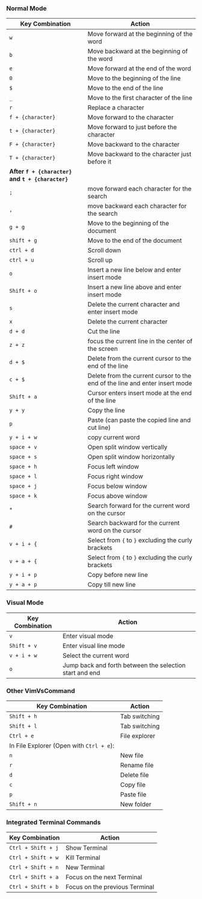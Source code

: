 ### Normal Mode

| Key Combination                                   | Action                                                                      |
| ------------------------------------------------- | --------------------------------------------------------------------------- |
| `w`                                               | Move forward at the beginning of the word                                   |
| `b`                                               | Move backward at the beginning of the word                                  |
| `e`                                               | Move forward at the end of the word                                         |
| `0`                                               | Move to the beginning of the line                                           |
| `$`                                               | Move to the end of the line                                                 |
| `_`                                               | Move to the first character of the line                                     |
| `r`                                               | Replace a character                                                         |
| `f + {character}`                                 | Move forward to the character                                               |
| `t + {character}`                                 | Move forward to just before the character                                   |
| `F + {character}`                                 | Move backward to the character                                              |
| `T + {character}`                                 | Move backward to the character just before it                               |
| **After `f + {character}` and `t + {character}`** |
| `;`                                               | move forward each character for the search                                  |
| `,`                                               | move backward each character for the search                                 |
| `g + g`                                           | Move to the beginning of the document                                       |
| `shift + g`                                       | Move to the end of the document                                             |
| `ctrl + d`                                        | Scroll down                                                                 |
| `ctrl + u`                                        | Scroll up                                                                   |
| `o`                                               | Insert a new line below and enter insert mode                               |
| `Shift + o`                                       | Insert a new line above and enter insert mode                               |
| `s`                                               | Delete the current character and enter insert mode                          |
| `x`                                               | Delete the current character                                                |
| `d + d`                                           | Cut the line                                                                |
| `z + z`                                           | focus the current line in the center of the screen                          |
| `d + $`                                           | Delete from the current cursor to the end of the line                       |
| `c + $`                                           | Delete from the current cursor to the end of the line and enter insert mode |
| `Shift + a`                                       | Cursor enters insert mode at the end of the line                            |
| `y + y`                                           | Copy the line                                                               |
| `p`                                               | Paste (can paste the copied line and cut line)                              |
| `y + i + w`                                       | copy current word                                                           |
| `space + v`                                       | Open split window vertically                                                |
| `space + s`                                       | Open split window horizontally                                              |
| `space + h`                                       | Focus left window                                                           |
| `space + l`                                       | Focus right window                                                          |
| `space + j`                                       | Focus below window                                                          |
| `space + k`                                       | Focus above window                                                          |
| `*`                                               | Search forward for the current word on the cursor                           |
| `#`                                               | Search backward for the current word on the cursor                          |
| `v + i + {`                                       | Select from `{` to `}` excluding the curly brackets                         |
| `v + a + {`                                       | Select from `{` to `}` excluding the curly brackets                         |
| `y + i + p` | Copy before new line|
| `y + a + p` | Copy till new line |
### Visual Mode

| Key Combination | Action                  |
| --------------- | ----------------------- |
| `v`             | Enter visual mode       |
| `Shift + v`     | Enter visual line mode  |
| `v + i + w`     | Select the current word |
| `o` | Jump back and forth between the selection start and end |

### Other VimVsCommand

| Key Combination                          | Action        |
| ---------------------------------------- | ------------- |
| `Shift + h`                              | Tab switching |
| `Shift + l`                              | Tab switching |
| `Ctrl + e`                               | File explorer |
| In File Explorer (Open with `Ctrl + e`): |
| `n`                                      | New file      |
| `r`                                      | Rename file   |
| `d`                                      | Delete file   |
| `c`                                      | Copy file     |
| `p`                                      | Paste file    |
| `Shift + n`                              | New folder    |

### Integrated Terminal Commands

| Key Combination    | Action                         |
| ------------------ | ------------------------------ |
| `Ctrl + Shift + j` | Show Terminal                  |
| `Ctrl + Shift + w` | Kill Terminal                  |
| `Ctrl + Shift + n` | New Terminal                   |
| `Ctrl + Shift + a` | Focus on the next Terminal     |
| `Ctrl + Shift + b` | Focus on the previous Terminal |
